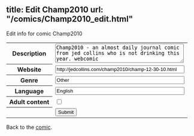 title: Edit Champ2010
url: "/comics/Champ2010_edit.html"
---
Edit info for comic Champ2010

<form name="comic" action="http://gaepostmail.appspot.com/comic/" method="post">
<table class="comicinfo">
<tr>
<th>Description</th><td><textarea name="description" cols="40" rows="3">Champ2010 - an almost daily journal comic from jed collins who is not drinking this year. webcomic</textarea></td>
</tr>
<tr>
<th>Website</th><td><input type="text" name="url" value="http://jedcollins.com/champ2010/champ-12-30-10.html" size="40"/></td>
</tr>
<tr>
<th>Genre</th><td><input type="text" name="genre" value="Other" size="40"/></td>
</tr>
<tr>
<th>Language</th><td><input type="text" name="language" value="English" size="40"/></td>
</tr>
<tr>
<th>Adult content</th><td><input type="checkbox" name="adult" value="adult" /></td>
</tr>
<tr>
<th></th><td>
<input type="hidden" name="comic" value="Champ2010" />
<input type="submit" name="submit" value="Submit" />
</td>
</tr>
</table>
</form>

Back to the [comic](Champ2010.html).
